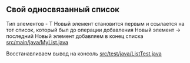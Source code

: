 <!-- doc.py -->

Свой односвязанный список
-------------------------
Тип элементов - T
Новый элемент становится первым
и ссылается на тот список, который был до операции
добавления
Новый элемент -> последний
Новый элемент добавляем в конец списка
[src/main/java/MyList.java](src/main/java/MyList.java)

Восстанавливаем вывод на консоль
[src/test/java/ListTest.java](src/test/java/ListTest.java)

